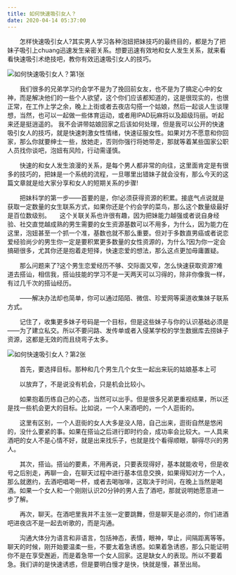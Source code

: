 ```yaml
---
title: 如何快速吸引女人？
date: 2020-04-14 05:37:00
---
```




　　怎样快速吸引女人?其实男人学习各种泡妞把妹技巧的最终目的，都是为了把妹子吸引上chuang迅速发生亲密关系。想要迅速有效地和女人发生关系，就来看看快速吸引术绝技吧，教你有效迅速吸引女人的技巧。

![如何快速吸引女人？第1张](/img/e851a4b8982fac938e3c5728c5147949.jpg)

　　我们很多的兄弟学习约会学不是为了挽回前女友，也不是为了搞定心中的女神，而是解决他们的一些个人欲望，这个你们应该都知道的，这是很现实的，也很正常，在工作上学之余，晚上上街或者去夜店勾搭一个姑娘，然后一起谈人生谈理想，当然，也可以一起做一些体育运动，或者用IPAD玩麻将以及超级玛丽。听起来还是挺逍遥的。 我不会讲带姑娘回家之后该如何处理，但是我可以公开的快速吸引女人的技巧，就是快速刺激女性情绪，快速征服女性。如果对方不愿意和你回家，那么你就要绅士一些，放她走，否则你强行将她带走，那就等着某些国家公职人员找你谈吧，泡妞有风险，行动需谨慎。

　　快速的和女人发生浪漫的关系，是每个男人都非常的向往，这里面肯定是有很多的技巧的，把妹是一个系统的流程，一旦哪里出错妹子就会没有，那么今天的这篇文章就是给大家分享和女人的短期关系的步骤!

　　把妹科学的第一步——首要的是，你!必须获得资源的积累。接底气点说就是获取一定数量的女生联系方式，如果你还是个约会学的菜鸟，那么这个数量级最好是百位数级别。　　这个关联关系也许很有趣，因为把妹能力越强或者说自身经验、社交直觉越成熟的男生需要的女生资源基数可以不用多，为什么，因为能力在这里，泡妞甚至一个抓一个准，基数也就不那么重要。但对于多数直男癌或者说恋爱经验尚少的男生你一定是要积累更多数量的女性资源的，为什么?因为你一定会搞砸很多，尤其你还是抱着走短择，快速恋爱的想法，那么这点更加毋庸置疑。

　　那么问题来了?这个男生恋爱经历不够、交际面又窄，怎么快速获取资源?难道去搭讪，相信我，搭讪技能的学习不是一天两天可以习得的，除非你像我一样，有过几千次的搭讪经历。

　　——解决办法却也简单，你可以通过陌陌、微信、珍爱网等渠道收集妹子联系方式。

　　记住了，收集更多妹子号码是一个目标，但是这些妹子与你的认识基础必须是——为了建立私交。所以不要问路、发传单或者入侵某学校的学生数据库去捞妹子资源，这都是无效的而且绕弯子太多。

![如何快速吸引女人？第2张](/img/42273e5c607bd0ce88cec11c8c252d0b.jpg)

　　首先，要选择目标。那种和几个男生几个女生一起出来玩的姑娘基本上可

　　以放弃了，不是说没有机会，只是机会比较小。

　　如果抱着历练自己的心态，当然可以出手。但是很多兄弟更重视结果，所以还是找一些机会更大的目标。比如说，一个人来酒吧的，一个人逛街的。

　　这里有区别，一个人逛街的女人大多是没人陪，自己出来，逛街自然是悠闲的，没什么要紧的事。如果在搭讪之后进行即时约会，成功率会比较大。一人具来酒吧的女人不是心情不好，就是出来找乐子，也就是找个看得顺眼，聊得尽兴的男人。

　　其次，搭讪。搭讪的要素，不用再说，只要表现得好，基本就能收号，但是收号之后别走，再聊一会，在聊天过程中进行基本信息交换，如果得知对方一个人，那么就邀约，去酒吧唱喝一杯，或者去喝咖啡，这取决于时间，在晚上当然是喝酒。如果一个女人和一个刚刚认识20分钟的男人去了酒吧，那就说明她愿意进一步了解。

　　再次，聊天。在酒吧里我并不主张一定要跳舞，但是聊天是必须的，你们进酒吧进夜店不是一起去听歌的，而是沟通。

　　沟通大体分为语言和非语言，包括神态，表情，眼神，举止，间隔距离等等。聊天的时候，刚开始要温柔一些，不要太着急诱惑。如果着急诱惑，那么只能证明你不是在享受邂逅，而是着急带一个女人回家。这是缺女人的表现。所以不要着急。我们讲的是快速诱惑，但是要明白慢才是快，快就是慢，甚至出局。